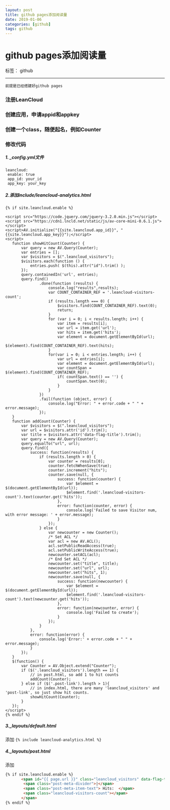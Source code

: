 ```yaml
---
layout: post
title: github pages添加阅读量
date: 2019-01-06
categories: [github]
tags: github
---
```

<!--more-->

# github pages添加阅读量

标签： github

---

```前提是已经搭建好github pages```

 

 ### 注册LeanCloud
 ### 创建应用，申请appid和appkey
 ### 创建一个class，随便起名，例如Counter
 ### 修改代码
 ##### 1. _config.yml文件
 ```
leancloud:
  enable: true
  app_id: your_id
  app_key: your_key
 ```
 
 ##### 2.添加include/leancloud-analytics.html
 
 ```
 {% if site.leancloud.enable %}

<script src="https://code.jquery.com/jquery-3.2.0.min.js"></script>
<script src="https://cdn1.lncld.net/static/js/av-core-mini-0.6.1.js"></script>
<script>AV.initialize("{{site.leancloud.app_id}}", "{{site.leancloud.app_key}}");</script>
<script>
    function showHitCount(Counter) {
        var query = new AV.Query(Counter);
        var entries = [];
        var $visitors = $(".leancloud_visitors");
        $visitors.each(function () {
            entries.push( $(this).attr("id").trim() );
        });
        query.containedIn('url', entries);
        query.find()
                .done(function (results) {
                    console.log("results",results);
                    var COUNT_CONTAINER_REF = '.leancloud-visitors-count';
                    if (results.length === 0) {
                        $visitors.find(COUNT_CONTAINER_REF).text(0);
                        return;
                    }
                    for (var i = 0; i < results.length; i++) {
                        var item = results[i];
                        var url = item.get('url');
                        var hits = item.get('hits');
                        var element = document.getElementById(url);
                        $(element).find(COUNT_CONTAINER_REF).text(hits);
                    }
                    for(var i = 0; i < entries.length; i++) {
                        var url = entries[i];
                        var element = document.getElementById(url);
                        var countSpan = $(element).find(COUNT_CONTAINER_REF);
                        if( countSpan.text() == '') {
                            countSpan.text(0);
                        }
                    }
                })
                .fail(function (object, error) {
                    console.log("Error: " + error.code + " " + error.message);
                });
    }
    function addCount(Counter) {
        var $visitors = $(".leancloud_visitors");
        var url = $visitors.attr('id').trim();
        var title = $visitors.attr('data-flag-title').trim();
        var query = new AV.Query(Counter);
        query.equalTo("url", url);
        query.find({
            success: function(results) {
                if (results.length > 0) {
                    var counter = results[0];
                    counter.fetchWhenSave(true);
                    counter.increment("hits");
                    counter.save(null, {
                        success: function(counter) {
                            var $element = $(document.getElementById(url));
                            $element.find('.leancloud-visitors-count').text(counter.get('hits'));
                        },
                        error: function(counter, error) {
                            console.log('Failed to save Visitor num, with error message: ' + error.message);
                        }
                    });
                } else {
                    var newcounter = new Counter();
                    /* Set ACL */
                    var acl = new AV.ACL();
                    acl.setPublicReadAccess(true);
                    acl.setPublicWriteAccess(true);
                    newcounter.setACL(acl);
                    /* End Set ACL */
                    newcounter.set("title", title);
                    newcounter.set("url", url);
                    newcounter.set("hits", 1);
                    newcounter.save(null, {
                        success: function(newcounter) {
                            var $element = $(document.getElementById(url));
                            $element.find('.leancloud-visitors-count').text(newcounter.get('hits'));
                        },
                        error: function(newcounter, error) {
                            console.log('Failed to create');
                        }
                    });
                }
            },
            error: function(error) {
                console.log('Error:' + error.code + " " + error.message);
            }
        });
    }
    $(function() {
        var Counter = AV.Object.extend("Counter");
        if ($('.leancloud_visitors').length == 1) {
            // in post.html, so add 1 to hit counts
            addCount(Counter);
        } else if ($('.post-link').length > 1){
            // in index.html, there are many 'leancloud_visitors' and 'post-link', so just show hit counts.
            showHitCount(Counter);
        }
    });
</script>
{% endif %}
```


##### 3._layouts/default.html
添加
```{% include leancloud-analytics.html %}```

##### 4._layouts/post.html
添加
```html
{% if site.leancloud.enable %}
       <span id="{{ page.url }}" class="leancloud_visitors" data-flag-title="{{ page.title }}">
        <span class="post-meta-divider">|</span>
        <span class="post-meta-item-text"> Hits:  </span>
        <span class="leancloud-visitors-count"></span>
       </span>
{% endif %}
```
 


